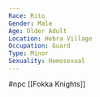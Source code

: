 ```yaml
---
Race: Rito
Gender: Male
Age: Older Adult
Location: Hebra Village
Occupation: Guard
Type: Minor
Sexuality: Homosexual
---
```

#npc [[Fokka Knights]]


